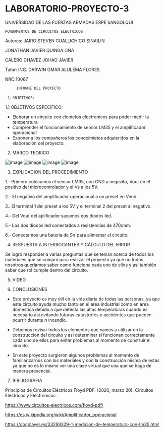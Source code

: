 # LABORATORIO-PROYECTO-3

UNIVERSIDAD DE LAS FUERZAS ARMADAS ESPE SANGOLQUI

    FUNDAMENTOS DE CIRCUITOS ELÉCTRICOS
         
Autores: JAIRO STEVEN GUALLICHICO SINAILIN

JONATHAN JAVIER QUINGA OÑA        

CALERO CHAVEZ JOHAO JAVIER

Tutor: ING. DARWIN OMAR ALULEMA FLORES

NRC:10067

         INFORME DEL PROYECTO
         
  
1.     OBJETIVOS:


1.1    OBJETIVOS ESPECIFICO:

- Elaborar un circuito con elemetos electronicos  para poder medir la temperatura 
- Comprender el funcionamiento de sensor LM35 y el amplificador operacional
- Exponer a los compañeros los conocimietos adquieridos en la elaboracion del proyecto.

2. MARCO TEORICO

![image](https://user-images.githubusercontent.com/116815201/222304115-bd286007-c507-42e1-aea4-619325d6d9fe.png)
![image](https://user-images.githubusercontent.com/117744175/222320688-88f01696-2f85-49d8-90ca-f31e5cd8c492.png)
![image](https://user-images.githubusercontent.com/117744175/222025669-c106d13f-f482-41fd-9a88-ad417a73445f.png)
![image](https://user-images.githubusercontent.com/116815201/222303960-6cb0ae46-fcd9-4666-b3e3-bcdc745ba7b4.png)


3. EXPLICACION DEL PROCEDIMIENTO

1.- Primero colocamos el sensor LM35, con GND a negavito, Vout en el positivo del microcontrolador y el Vs a los 5V.

2.- El negativo del amplificador operacional a un preset en Vend.

3.. El terminal 1 del preset a  los 5V y el terminal 2 del preset al negativo.

4.- Del Vout del aplificador sacamos dos diodos led.

5.- Los dos diodos led conectados a resistencias de 470ohm.

6.- Conectamos una bateria de 9V para alimentar el circuito.

4. RESPUESTA A INTERROGANTES Y CÁLCULO DEL ERROR

Se logró responder a varias preguntas que se tenían acerca de todos los materiales que se compró para realizar el proyecto ya que no todos nosotros queriamos saber como funciona cada uno de ellos y así también saber que rol cumple dentro del circuito.

5. VIDEO

6. CONCLUSIONES

- Este proyecto es muy útil en la vida diaria de todas las personas, ya que este circuito ayuda mucho tanto en el area industrial como en area domestica debido a que detecta las altas temperaturas cuando es necesario asi evitando futuras catastrofes o accidentes que pueden ocurrir durante n incendio.

- Debemos revisar todos los elementos que vamos a utilizar en la construccion del circuito y  asi determinar si funcionan correctamente cada uno de ellos para evitar problemas al momento de construir el circuito.

- En este proyecto surgieron algunos problemas al momento de familiarizarnos con los materiales y con la construcción misma de estas ya que no es lo mismo ver una clase virtual que una que se haga de manera presencial.

7. BIBLIOGRAFIA

Principios de Circuitos Eléctricos Floyd PDF. (2020, marzo 20). Circuitos Eléctricos y Electrónicos. 

https://www.circuitos-electricos.com/floyd-pdf/

https://es.wikipedia.org/wiki/Amplificador_operacional

https://docplayer.es/33269329-1-medicion-de-temperatura-con-lm35.html

